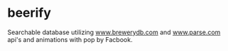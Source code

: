 # beerify
Searchable database utilizing www.brewerydb.com and www.parse.com api's and animations with pop by Facbook.
